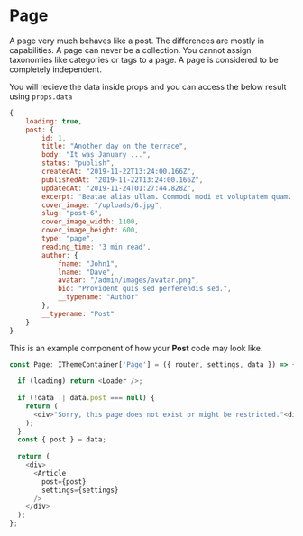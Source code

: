 # Page

A page very much behaves like a post. The differences are mostly in capabilities. A page can never be a collection. You cannot assign taxonomies like categories or tags to a page. A page is considered to be completely independent. 

 You will recieve the data inside props and you can access the below result using `props.data`

```javascript
{
    loading: true,
    post: {
        id: 1,
        title: "Another day on the terrace",
        body: "It was January ...",
        status: "publish",
        createdAt: "2019-11-22T13:24:00.166Z",
        publishedAt: "2019-11-22T13:24:00.166Z",
        updatedAt: "2019-11-24T01:27:44.828Z",
        excerpt: "Beatae alias ullam. Commodi modi et voluptatem quam. Nostrum occaecati ut id rem omnis soluta. Distinctio facere quia laudantium quia numquam vero iste.",
        cover_image: "/uploads/6.jpg",
        slug: "post-6",
        cover_image_width: 1100,
        cover_image_height: 600,
        type: "page",
        reading_time: '3 min read',
        author: {
            fname: "John1",
            lname: "Dave",
            avatar: "/admin/images/avatar.png",
            bio: "Provident quis sed perferendis sed.",
            __typename: "Author"
        },
        __typename: "Post"
    }   
}
```

This is an example component of how your **Post** code may look like.

```javascript
const Page: IThemeContainer['Page'] = ({ router, settings, data }) => {
  
  if (loading) return <Loader />;
  
  if (!data || data.post === null) {
    return (
      <div>"Sorry, this page does not exist or might be restricted."<div/>
    );
  }
  const { post } = data;
  
  return (
    <div>
      <Article
        post={post}
        settings={settings}
      />
    </div>
  );
};
```

